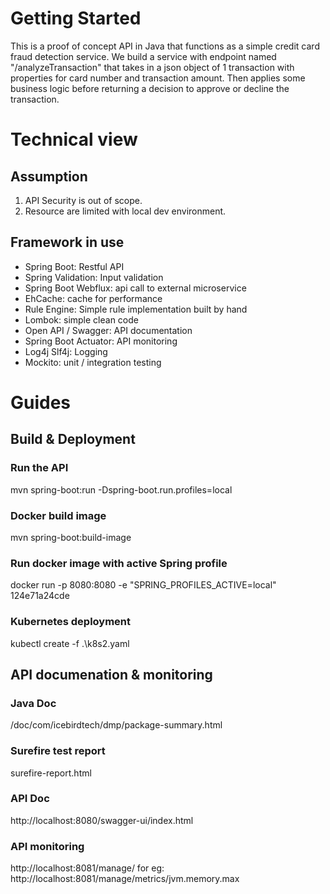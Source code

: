 # Getting Started
This is a proof of concept API in Java that functions as a simple credit card fraud detection service.
We build a service with endpoint named "/analyzeTransaction" that takes in a json object 
of 1 transaction with properties for card number and transaction amount. 
Then applies some business logic before returning a decision to approve or decline the transaction.

# Technical view
## Assumption
1. API Security is out of scope.
2. Resource are limited with local dev environment.

## Framework in use
- Spring Boot: Restful API
- Spring Validation: Input validation
- Spring Boot Webflux: api call to external microservice
- EhCache: cache for performance
- Rule Engine: Simple rule implementation built by hand
- Lombok: simple clean code
- Open API / Swagger: API documentation
- Spring Boot Actuator: API monitoring
- Log4j Slf4j: Logging
- Mockito: unit / integration testing

# Guides
## Build & Deployment
### Run the API
mvn spring-boot:run -Dspring-boot.run.profiles=local
### Docker build image
mvn spring-boot:build-image
### Run docker image with active Spring profile
docker run -p 8080:8080 -e "SPRING_PROFILES_ACTIVE=local" 124e71a24cde
### Kubernetes deployment
kubectl create -f .\k8s2.yaml

## API documenation & monitoring
### Java Doc
/doc/com/icebirdtech/dmp/package-summary.html
### Surefire test report
surefire-report.html
### API Doc
http://localhost:8080/swagger-ui/index.html
### API monitoring
http://localhost:8081/manage/
	for eg: http://localhost:8081/manage/metrics/jvm.memory.max

